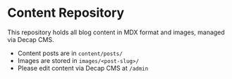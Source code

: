 # Content Repository

This repository holds all blog content in MDX format and images, managed via Decap CMS.

- Content posts are in `content/posts/`
- Images are stored in `images/<post-slug>/`
- Please edit content via Decap CMS at `/admin`

